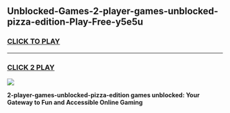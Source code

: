 
## Unblocked-Games-2-player-games-unblocked-pizza-edition-Play-Free-y5e5u
<h3>
<a href="https://premium76.site?title=2-player-games-unblocked-pizza-edition&ref=18A1">CLICK TO PLAY</a></h3>
<hr>

<h3>
<a href="https://premium76.site?title=2-player-games-unblocked-pizza-edition&ref=18A1">CLICK 2 PLAY</a>
  
</h3>

<a href="https://premium76.site?title=2-player-games-unblocked-pizza-edition&ref=18A1"><img src="https://clearcache.store/games.png"></a>


**2-player-games-unblocked-pizza-edition games unblocked: Your Gateway to Fun and Accessible Online Gaming**

